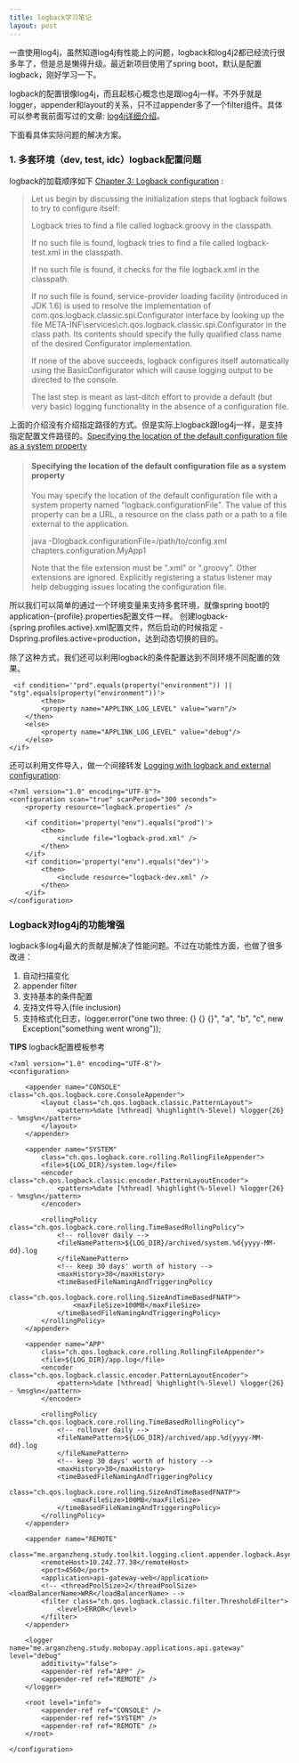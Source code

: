 ```yaml
---
title: logback学习笔记
layout: post
---
```



一直使用log4j，虽然知道log4j有性能上的问题，logback和log4j2都已经流行很多年了，但是总是懒得升级。最近新项目使用了spring boot，默认是配置logback，刚好学习一下。

logback的配置很像log4j，而且起核心概念也是跟log4j一样。不外乎就是logger，appender和layout的关系，只不过appender多了一个filter组件。具体可以参考我前面写过的文章: [log4j详细介绍](http://arganzheng.life/log4j-in-detail.html)。

下面看具体实际问题的解决方案。

### 1. 多套环境（dev, test, idc）logback配置问题

logback的加载顺序如下 [Chapter 3: Logback configuration](http://logback.qos.ch/manual/configuration.html) :

> Let us begin by discussing the initialization steps that logback follows to try to configure itself:
>
> Logback tries to find a file called logback.groovy in the classpath.
> 
> If no such file is found, logback tries to find a file called logback-test.xml in the classpath.
>
> If no such file is found, it checks for the file logback.xml in the classpath.
>
> If no such file is found, service-provider loading facility (introduced in JDK 1.6) is used to resolve the implementation of com.qos.logback.classic.spi.Configurator interface by looking up the file META-INF\services\ch.qos.logback.classic.spi.Configurator in the class path. Its contents should specify the fully qualified class name of the desired Configurator implementation.
>
> If none of the above succeeds, logback configures itself automatically using the BasicConfigurator which will cause logging output to be directed to the console.
>
> The last step is meant as last-ditch effort to provide a default (but very basic) logging functionality in the absence of a configuration file.

上面的介绍没有介绍指定路径的方式。但是实际上logback跟log4j一样，是支持指定配置文件路径的。[Specifying the location of the default configuration file as a system property](http://logback.qos.ch/manual/configuration.html#configFileProperty)

> #### Specifying the location of the default configuration file as a system property
>
> You may specify the location of the default configuration file with a system property named "logback.configurationFile". The value of this property can be a URL, a resource on the class path or a path to a file external to the application.
> 
> java -Dlogback.configurationFile=/path/to/config.xml chapters.configuration.MyApp1
> 
> Note that the file extension must be ".xml" or ".groovy". Other extensions are ignored. Explicitly registering a status listener may help debugging issues locating the configuration file.

所以我们可以简单的通过一个环境变量来支持多套环境，就像spring boot的application-{profile}.properties配置文件一样。
创建logback-{spring.profiles.active}.xml配置文件，然后启动的时候指定 -Dspring.profiles.active=production，达到动态切换的目的。

除了这种方式，我们还可以利用logback的条件配置达到不同环境不同配置的效果。

	 <if condition='"prd".equals(property("environment")) || "stg".equals(property("environment"))'>
	        <then>
            <property name="APPLINK_LOG_LEVEL" value="warn"/>
        </then>
        <else>
            <property name="APPLINK_LOG_LEVEL" value="debug"/>
        </else>
    </if>

还可以利用文件导入，做一个间接转发 [Logging with logback and external configuration](http://blog.patouchas.net/technology/logging-with-logback-and-external-configuration/):

	<?xml version="1.0" encoding="UTF-8"?>
	<configuration scan="true" scanPeriod="300 seconds">
	    <property resource="logback.properties" />
	 
	    <if condition='property("env").equals("prod")'>
	        <then>
	            <include file="logback-prod.xml" />
	        </then>
	    </if>
	    <if condition='property("env").equals("dev")'>
	        <then>
	            <include resource="logback-dev.xml" />
	        </then>
	    </if>
	</configuration>


### Logback对log4j的功能增强

logback多log4j最大的贡献是解决了性能问题。不过在功能性方面，也做了很多改进：

1. 自动扫描变化
2. appender filter
3. 支持基本的条件配置
4. 支持文件导入(file inclusion)
5. 支持格式化日志，logger.error("one two three: {} {} {}", "a", "b", "c", new Exception("something went wrong"));


**TIPS** logback配置模板参考

	<?xml version="1.0" encoding="UTF-8"?>
	<configuration>

		<appender name="CONSOLE" class="ch.qos.logback.core.ConsoleAppender">
			<layout class="ch.qos.logback.classic.PatternLayout">
	            <pattern>%date [%thread] %highlight(%-5level) %logger{26} - %msg%n</pattern>
			</layout>
		</appender>

		<appender name="SYSTEM"
			class="ch.qos.logback.core.rolling.RollingFileAppender">
			<file>${LOG_DIR}/system.log</file>
			<encoder class="ch.qos.logback.classic.encoder.PatternLayoutEncoder">
	            <pattern>%date [%thread] %highlight(%-5level) %logger{26} - %msg%n</pattern>
			</encoder>

			<rollingPolicy class="ch.qos.logback.core.rolling.TimeBasedRollingPolicy">
				<!-- rollover daily -->
				<fileNamePattern>${LOG_DIR}/archived/system.%d{yyyy-MM-dd}.log
				</fileNamePattern>
				<!-- keep 30 days' worth of history -->
				<maxHistory>30</maxHistory>
				<timeBasedFileNamingAndTriggeringPolicy
						class="ch.qos.logback.core.rolling.SizeAndTimeBasedFNATP">
					<maxFileSize>100MB</maxFileSize>
				</timeBasedFileNamingAndTriggeringPolicy>
			</rollingPolicy>
		</appender>

		<appender name="APP"
			class="ch.qos.logback.core.rolling.RollingFileAppender">
			<file>${LOG_DIR}/app.log</file>
			<encoder class="ch.qos.logback.classic.encoder.PatternLayoutEncoder">
	            <pattern>%date [%thread] %highlight(%-5level) %logger{26} - %msg%n</pattern>
			</encoder>

			<rollingPolicy class="ch.qos.logback.core.rolling.TimeBasedRollingPolicy">
				<!-- rollover daily -->
				<fileNamePattern>${LOG_DIR}/archived/app.%d{yyyy-MM-dd}.log
				</fileNamePattern>
				<!-- keep 30 days' worth of history -->
				<maxHistory>30</maxHistory>
				<timeBasedFileNamingAndTriggeringPolicy
						class="ch.qos.logback.core.rolling.SizeAndTimeBasedFNATP">
					<maxFileSize>100MB</maxFileSize>
				</timeBasedFileNamingAndTriggeringPolicy>
			</rollingPolicy>
		</appender>

		<appender name="REMOTE"
	        class="me.arganzheng.study.toolkit.logging.client.appender.logback.AsyncSocketAppender">
	        <remoteHost>10.242.77.38</remoteHost>
	        <port>4560</port>
	        <application>api-gateway-web</application>
	        <!-- <threadPoolSize>2</threadPoolSize> <loadBalancerName>WRR</loadBalancerName> -->
	        <filter class="ch.qos.logback.classic.filter.ThresholdFilter">
	            <level>ERROR</level>
	        </filter>
	    </appender>
	    
		<logger name="me.arganzheng.study.mobopay.applications.api.gateway" level="debug"
			additivity="false">
			<appender-ref ref="APP" />
	        <appender-ref ref="REMOTE" />
		</logger>

		<root level="info">
			<appender-ref ref="CONSOLE" />
			<appender-ref ref="SYSTEM" />
	        <appender-ref ref="REMOTE" />
		</root>

	</configuration>






